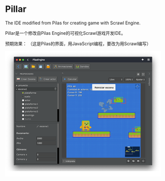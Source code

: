 # Pillar
The IDE modified from Pilas for creating game with Scrawl Engine.

Pillar是一个修改自Pilas Engine的可视化Scrawl游戏开发IDE。

预期效果：
（这是Pilas的界面，用JavaScript编程，要改为用Scrawl编写）

![](pilas.png)
